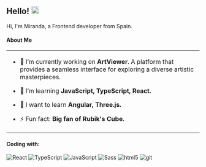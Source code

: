 ## Hello! <img src='https://d.tw93.fun/images/hi.gif' alt='Hi' width="20"/>

Hi, I'm Miranda, a Frontend developer from Spain.

<h4>About Me</h4>
<table width="960px">
<tr>
<td valign="top" width="50%">
  
- 🔭 I’m currently working on **ArtViewer**. A platform that provides a seamless interface for exploring a diverse artistic masterpieces.

- 🌱 I’m learning **JavaScript, TypeScript, React.**
  
- 📝 I want to learn **Angular, Three.js.**

- ⚡ Fun fact: **Big fan of Rubik's Cube.**

  </table>

<h4>Coding with:</h4>
<p>
  <img alt="React" src="https://img.shields.io/badge/-React-45b8d8?style=flat-square&logo=react&logoColor=white" />
  <img alt="TypeScript" src="https://img.shields.io/badge/-TypeScript-007ACC?style=flat-square&logo=typescript&logoColor=white" />
  <img alt="JavaScript" src="https://img.shields.io/badge/-JavaScript-005ABB?style=flat-square&logo=javascript&logoColor=white" />
  <img alt="Sass" src="https://img.shields.io/badge/-Sass-CC6699?style=flat-square&logo=sass&logoColor=white" />
  <img alt="html5" src="https://img.shields.io/badge/-HTML5-E34F26?style=flat-square&logo=html5&logoColor=white" />
  <img alt="git" src="https://img.shields.io/badge/-Git-F05032?style=flat-square&logo=git&logoColor=white" />

</p>
